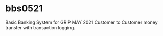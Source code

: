 # bbs0521
Basic Banking System for GRIP MAY 2021
Customer to Customer money transfer with transaction logging.
